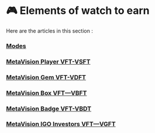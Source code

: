 # 🎮 Elements of watch to earn

Here are the articles in this section :

### [Modes](metavision-you-xi-mo-shi.md)

### [**MetaVision** Player VFT-VSFT](huan-shi-bo-fang-qi-vftvsft.md)

### [MetaVision Gem VFT-VDFT](huan-shi-bao-shi-vftvdft.md)

### [MetaVision Box VFT—VBFT](huan-shi-bao-xiang-vftvbft.md)

### [MetaVision Badge VFT-VBDT](huan-shi-hui-zhang-vftvbdt.md)

### [MetaVision IGO Investors VFT—VGFT](huan-shi-igo-tou-zi-zhe-vftvgft.md)
